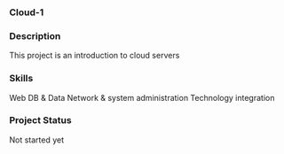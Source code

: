 ### Cloud-1

### Description

This project is an introduction to cloud servers

### Skills

Web
DB & Data
Network & system administration
Technology integration

### Project Status

Not started yet
